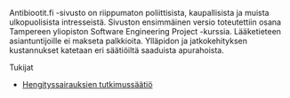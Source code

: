 Antibiootit.fi -sivusto on riippumaton poliittisista, kaupallisista ja muista ulkopuolisista intresseistä. Sivuston ensimmäinen versio toteutettiin osana Tampereen yliopiston Software Engineering Project -kurssia. Lääketieteen asiantuntijoille ei makseta palkkioita. Ylläpidon ja jatkokehityksen kustannukset katetaan eri säätiöiltä saaduista apurahoista.  

Tukijat
- [Hengityssairauksien tutkimussäätiö](https://www.hes-saatio.fi/)